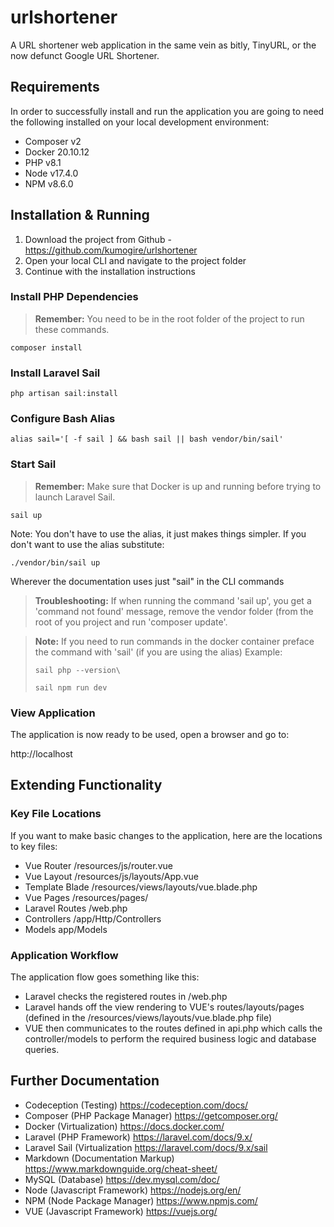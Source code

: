 # urlshortener
A URL shortener web application in the same vein as bitly, TinyURL, or the now defunct Google URL Shortener.

## Requirements

In order to successfully install and run the application you are going to need the following installed on your local development environment:

- Composer v2
- Docker 20.10.12
- PHP v8.1
- Node v17.4.0
- NPM v8.6.0

## Installation & Running

1. Download the project from Github - https://github.com/kumogire/urlshortener
2. Open your local CLI and navigate to the project folder
3. Continue with the installation instructions

### Install PHP Dependencies

> **Remember:** You need to be in the root folder of the project to run these commands.

```console
composer install
```

### Install Laravel Sail

```console
php artisan sail:install
```

### Configure Bash Alias

```console
alias sail='[ -f sail ] && bash sail || bash vendor/bin/sail'
```

### Start Sail

> **Remember:** Make sure that Docker is up and running before trying to launch Laravel Sail.

```console
sail up
```

Note: You don't have to use the alias, it just makes things simpler. If you don't want to use the alias substitute:

```console
./vendor/bin/sail up
```

Wherever the documentation uses just "sail" in the CLI commands

> **Troubleshooting:** If when running the command 'sail up', you get a 'command not found' message, remove the vendor folder (from the root of you project and run 'composer update'.

> **Note:** If you need to run commands in the docker container preface the command with 'sail' (if you are using the alias)
> Example:
> ```console
> sail php --version\
> 
> sail npm run dev
> ```

### View Application
The application is now ready to be used, open a browser and go to:

http://localhost

## Extending Functionality

### Key File Locations
If you want to make basic changes to the application, here are the locations to key files:

- Vue Router /resources/js/router.vue
- Vue Layout /resources/js/layouts/App.vue
- Template Blade /resources/views/layouts/vue.blade.php
- Vue Pages /resources/pages/
- Laravel Routes /web.php
- Controllers /app/Http/Controllers
- Models app/Models

### Application Workflow
The application flow goes something like this:

- Laravel checks the registered routes in /web.php
- Laravel hands off the view rendering to VUE's routes/layouts/pages (defined in the /resources/views/layouts/vue.blade.php file)
- VUE then communicates to the routes defined in api.php which calls the controller/models to perform the required business logic and database queries.

## Further Documentation

- Codeception (Testing) https://codeception.com/docs/
- Composer (PHP Package Manager) https://getcomposer.org/
- Docker (Virtualization) https://docs.docker.com/
- Laravel (PHP Framework) https://laravel.com/docs/9.x/
- Laravel Sail (Virtualization https://laravel.com/docs/9.x/sail
- Markdown (Documentation Markup) https://www.markdownguide.org/cheat-sheet/
- MySQL (Database) https://dev.mysql.com/doc/
- Node (Javascript Framework) https://nodejs.org/en/
- NPM (Node Package Manager) https://www.npmjs.com/
- VUE (Javascript Framework) https://vuejs.org/

